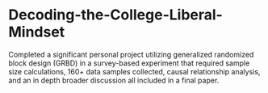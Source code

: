 # Decoding-the-College-Liberal-Mindset
Completed a significant personal project utilizing generalized randomized block design (GRBD) in a survey-based experiment that required sample size calculations, 160+ data samples collected, causal relationship analysis, and an in depth broader discussion all included in a final paper.
